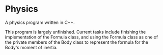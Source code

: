 # Physics
A physics program written in C++.

This program is largely unfinished. Current tasks include finishing the implementation of the Formula class, and using the Formula class as one of the private members of the Body class to represent the formula for the Body's moment of inertia.
